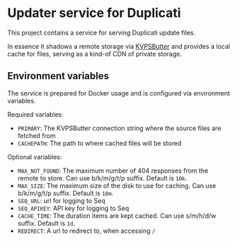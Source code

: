 # Updater service for Duplicati

This project contains a service for serving Duplicati update files.

In essence it shadows a remote storage via [KVPSButter](https://github.com/kenkendk/kvpsbutter) and provides a local cache for files, serving as a kind-of CDN of private storage.

## Environment variables

The service is prepared for Docker usage and is configured via environment variables.

Required variables:
- `PRIMARY`: The KVPSButter connection string where the source files are fetched from
- `CACHEPATH`: The path to where cached files will be stored

Optional variables:
- `MAX_NOT_FOUND`: The maximum number of 404 responses from the remote to store. Can use b/k/m/g/t/p suffix. Default is `10k`.
- `MAX_SIZE`: The maximum size of the disk to use for caching. Can use b/k/m/g/t/p suffix. Default is `10m`.
- `SEQ_URL`: url for logging to Seq
- `SEQ_APIKEY`: API key for logging to Seq
- `CACHE_TIME`: The duration items are kept cached. Can use s/m/h/d/w suffix. Default is `1d`.
- `REDIRECT`: A url to redirect to, when accessing `/`
